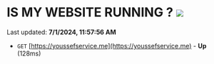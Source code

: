 # IS MY WEBSITE RUNNING ? [![](https://img.shields.io/static/v1?label=Sponsor&message=%E2%9D%A4&logo=GitHub&color=%23fe8e86)](https://github.com/sponsors/Youssef-Lehmam)

Last updated: **7/1/2024, 11:57:56 AM**

- `GET` [https://youssefservice.me](https://youssefservice.me) - **Up** (128ms)
